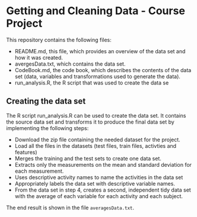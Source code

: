 # Getting and Cleaning Data - Course Project

This repository contains the following files:

* README.md, this file, which provides an overview of the data set and how it was created.
* avergesData.txt, which contains the data set.
* CodeBook.md, the code book, which describes the contents of the data set (data, variables and transformations used to generate the data).
* run_analysis.R, the R script that was used to create the data se

## Creating the data set

The R script run_analysis.R can be used to create the data set. It contains the source data set and transforms it to produce the final data set by implementing the following steps:

* Download the zip file containing the needed dataset for the project.
* Load all the files in the datasets (test files, train files, activties and features)
* Merges the training and the test sets to create one data set.
* Extracts only the measurements on the mean and standard deviation for each measurement.
* Uses descriptive activity names to name the activities in the data set
* Appropriately labels the data set with descriptive variable names.
* From the data set in step 4, creates a second, independent tidy data set with the average of each variable for each activity and each subject.

The end result is shown in the file `averagesData.txt`.
